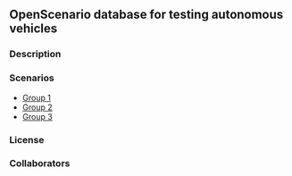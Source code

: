 ## OpenScenario database for testing autonomous vehicles

### Description




### Scenarios

- [Group 1](scenarios/group1/)
- [Group 2](scenarios/group2/)
- [Group 3](scenarios/group3/)

### License


### Collaborators
